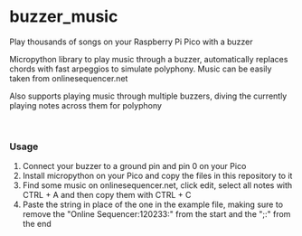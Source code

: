 # buzzer_music
Play thousands of songs on your Raspberry Pi Pico with a buzzer

Micropython library to play music through a buzzer, automatically replaces chords with fast arpeggios to simulate polyphony. Music can be easily taken from onlinesequencer.net

Also supports playing music through multiple buzzers, diving the currently playing notes across them for polyphony

<br>

### Usage
1) Connect your buzzer to a ground pin and pin 0 on your Pico
2) Install micropython on your Pico and copy the files in this repository to it
3) Find some music on onlinesequencer.net, click edit, select all notes with CTRL + A and then copy them with CTRL + C
4) Paste the string in place of the one in the example file, making sure to remove the "Online Sequencer:120233:" from the start and the ";:" from the end
